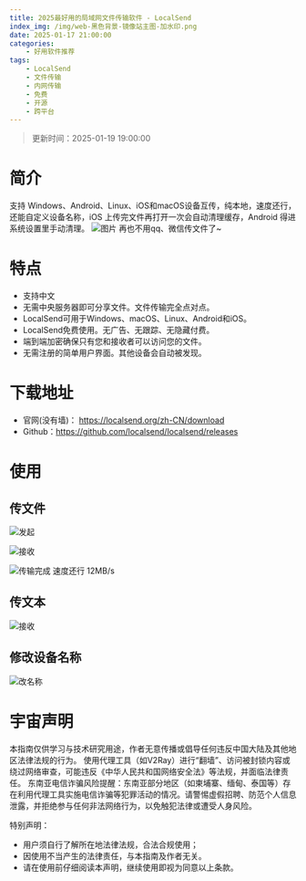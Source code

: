 ```yaml
---
title: 2025最好用的局域网文件传输软件 - LocalSend
index_img: /img/web-黑色背景-镜像站主图-加水印.png
date: 2025-01-17 21:00:00
categories: 
    - 好用软件推荐
tags:
    - LocalSend
    - 文件传输
    - 内网传输
    - 免费
    - 开源
    - 跨平台
---
```

<!-- update_date -->
> 更新时间：2025-01-19 19:00:00
<!-- update_date -->
# 简介
支持 Windows、Android、Linux、iOS和macOS设备互传，纯本地，速度还行，还能自定义设备名称，iOS 上传完文件再打开一次会自动清理缓存，Android 得进系统设置里手动清理。
![图片](https://localsend.org/img/screenshot-pc.webp)
再也不用qq、微信传文件了~
# 特点
- 支持中文
- 无需中央服务器即可分享文件。文件传输完全点对点。
- LocalSend可用于Windows、macOS、Linux、Android和iOS。
- LocalSend免费使用。无广告、无跟踪、无隐藏付费。
- 端到端加密确保只有您和接收者可以访问您的文件。
- 无需注册的简单用户界面。其他设备会自动被发现。

# 下载地址
- 官网(没有墙)： https://localsend.org/zh-CN/download
- Github：https://github.com/localsend/localsend/releases

# 使用
## 传文件
![发起](/img/web-software-localsend-1.png)

![接收](/img/web-software-localsend-2.png)

![传输完成 速度还行 12MB/s](/img/web-software-localsend-3.png)

## 传文本
![接收](/img/web-software-localsend-4.png)

## 修改设备名称
![改名称](/img/web-software-localsend-5.png)

<!-- universe_declaration -->
# 宇宙声明
本指南仅供学习与技术研究用途，作者无意传播或倡导任何违反中国大陆及其他地区法律法规的行为。
使用代理工具（如V2Ray）进行“翻墙”、访问被封锁内容或绕过网络审查，可能违反《中华人民共和国网络安全法》等法规，并面临法律责任。
东南亚电信诈骗风险提醒：东南亚部分地区（如柬埔寨、缅甸、泰国等）存在利用代理工具实施电信诈骗等犯罪活动的情况。请警惕虚假招聘、防范个人信息泄露，并拒绝参与任何非法网络行为，以免触犯法律或遭受人身风险。

特别声明：
- 用户须自行了解所在地法律法规，合法合规使用；
- 因使用不当产生的法律责任，与本指南及作者无关。
- 请在使用前仔细阅读本声明，继续使用即视为同意以上条款。
<!-- universe_declaration -->